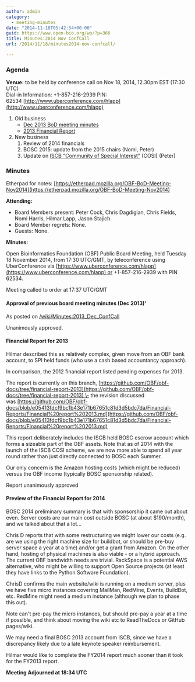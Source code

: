 ```yaml
---
author: admin
category:
  - meeting-minutes
date: "2014-11-18T05:42:54+00:00"
guid: https://www.open-bio.org/wp/?p=366
title: Minutes:2014 Nov ConfCall
url: /2014/11/18/minutes2014-nov-confcall/

---
```

### Agenda

**Venue:** to be held by conference call on Nov 18, 2014, 12.30pm EST (17:30 UTC)   
Dial-in Information: +1-857-216-2939 PIN: 62534 [http://www.uberconference.com/hlapp](http://www.uberconference.com/hlapp)

1. Old business
   - [Dec 2013 BoD meeting minutes](/obf-hugo-test/wiki/Minutes:2013_Dec_ConfCall)
   - [2013 Financial Report](https://github.com/OBF/obf-docs/blob/e05413fdcf9bc1b43e171b67651c81d3d5bdc7da/Financial-Reports/Financial%20report%202013.md)
1. New business
   1. Review of 2014 financials
   1. BOSC 2015: update from the 2015 chairs (Nomi, Peter)
   1. Update on [ISCB "Community of Special Interest"](http://www.iscb.org/iscb-affiliates-cosis) (COSI) (Peter)

### Minutes

Etherpad for notes: [https://etherpad.mozilla.org/OBF-BoD-Meeting-Nov2014](https://etherpad.mozilla.org/OBF-BoD-Meeting-Nov2014)

**Attending:**

- Board Members present: Peter Cock, Chris Dagdigian, Chris Fields, Nomi Harris, Hilmar Lapp, Jason Stajich.
- Board Member regrets: None.
- Guests: None.

**Minutes:**

Open Bioinformatics Foundation (OBF) Public Board Meeting, held Tuesday 18 November 2014, from 17:30 UTC/GMT, by teleconference using UberConference via [https://www.uberconference.com/hlapp](https://www.uberconference.com/hlapp) or +1-857-216-2939 with PIN 62534.


Meeting called to order at 17:37 UTC/GMT

#### **Approval of previous board meeting minutes (Dec 2013)'**

As posted on [/wiki/Minutes:2013\_Dec\_ConfCall](/obf-hugo-test/wiki/Minutes:2013_Dec_ConfCall)

Unanimously approved.

#### **Financial Report for 2013**

Hilmar described this as relatively complex, given move from an OBF bank account, to SPI held funds (who use a cash based accountancy approach).

In comparison, the 2012 financial report listed pending expenses for 2013.

The report is currently on this branch, [https://github.com/OBF/obf-docs/tree/financial-report-2013](https://github.com/OBF/obf-docs/tree/financial-report-2013) \- the revision discussed was [https://github.com/OBF/obf-docs/blob/e05413fdcf9bc1b43e171b67651c81d3d5bdc7da/Financial-Reports/Financial%20report%202013.md](https://github.com/OBF/obf-docs/blob/e05413fdcf9bc1b43e171b67651c81d3d5bdc7da/Financial-Reports/Financial%20report%202013.md)

This report deliberately includes the ISCB held BOSC escrow account which forms a sizeable part of the OBF assets. Note that as of 2014 with the launch of the ISCB COSI scheme, we are now more able to spend all year round rather than just directly connected to BOSC each Summer.

Our only concern is the Amazon hosting costs (which might be reduced) versus the OBF income (typically BOSC sponsorship related).

Report unanimously approved

#### **Preview of the Financial Report for 2014**

BOSC 2014 preliminary summary is that with sponsorship it came out about even. Server costs are our main cost outside BOSC (at about $190/month), and we talked about that a lot...

Chris D reports that with some restructuring we might lower our costs (e.g. are we using the right machine size for buildbot, or should be pre-buy server space a year at a time) and/or get a grant from Amazon. On the other hand, hosting of physical machines is also viable - or a hybrid approach. The current OBF bandwidth needs are trivial. RackSpace is a potential AWS alternative, who might be willing to support Open Source projects (at least they have links to the Python Software Foundation).

ChrisD confirms the main website/wiki is running on a medium server, plus we have five micro instances covering MailMan, RedMine, Events, BuildBot, etc. RedMine might need a medium instance (although we plan to phase this out).

Note can't pre-pay the micro instances, but should pre-pay a year at a time if possible, and think about moving the wiki etc to ReadTheDocs or GitHub pages/wiki.

We may need a final BOSC 2013 account from ISCB, since we have a discrepancy likely due to a late keynote speaker reimbursement.

Hilmar would like to complete the FY2014 report much sooner than it took for the FY2013 report.

**Meeting Adjourned at 18:34 UTC**
